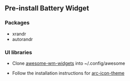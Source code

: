## Pre-install Battery Widget

### Packages
* xrandr
* autorandr

### UI libraries

* Clone [awesome-wm-widgets](https://github.com/streetturtle/awesome-wm-widgets/tree/master) into ~/.config/awesome

* Follow the installation instructions for [arc-icon-theme](https://github.com/horst3180/arc-icon-theme#installation)
